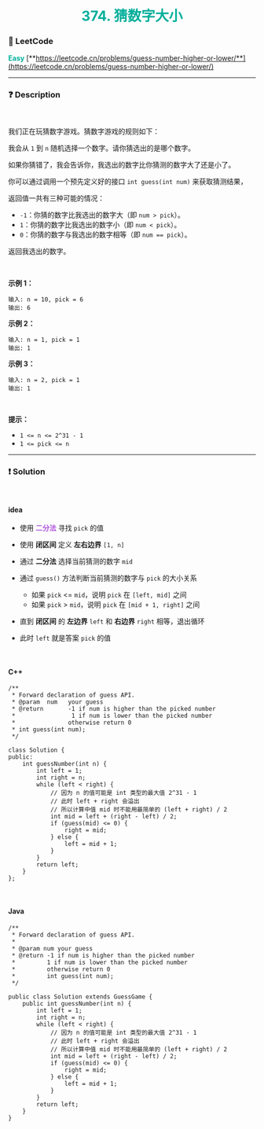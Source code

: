 <h1 style="text-align: center;"> <span style="color: #00AF9B;">374. 猜数字大小</span> </h1>

### 🚀 LeetCode

<base target="_blank">

<span style="color: #00AF9B;">**Easy**</span> [**https://leetcode.cn/problems/guess-number-higher-or-lower/**](https://leetcode.cn/problems/guess-number-higher-or-lower/)

---

### ❓ Description

<br/>

我们正在玩猜数字游戏。猜数字游戏的规则如下：

我会从 `1` 到 `n` 随机选择一个数字。请你猜选出的是哪个数字。

如果你猜错了，我会告诉你，我选出的数字比你猜测的数字大了还是小了。

你可以通过调用一个预先定义好的接口 `int guess(int num)` 来获取猜测结果，

返回值一共有三种可能的情况：

* `-1`：你猜的数字比我选出的数字大（即 `num > pick`）。
* `1`：你猜的数字比我选出的数字小（即 `num < pick`）。
* `0`：你猜的数字与我选出的数字相等（即 `num == pick`）。

返回我选出的数字。

<br/>

**示例 1：**

```
输入: n = 10, pick = 6
输出: 6
```

**示例 2：**

```
输入: n = 1, pick = 1
输出: 1
```

**示例 3：**

```
输入: n = 2, pick = 1
输出: 1
```

<br/>

**提示：**

* `1 <= n <= 2^31 - 1`
* `1 <= pick <= n`

---

### ❗ Solution

<br/>

#### idea

* 使用 <span style="color: #AF52DE;">**二分法**</span> 寻找 `pick` 的值


* 使用 **闭区间** 定义 **左右边界** `[1, n]`


* 通过 **二分法** 选择当前猜测的数字 `mid`
* 通过 `guess()` 方法判断当前猜测的数字与 `pick` 的大小关系
    * 如果 `pick` <= `mid`，说明 `pick` 在 `[left, mid]` 之间
    * 如果 `pick` > `mid`，说明 `pick` 在 `[mid + 1, right]` 之间
* 直到 **闭区间** 的 **左边界** `left` 和 **右边界** `right` 相等，退出循环
* 此时 `left` 就是答案 `pick` 的值

<br/>

#### C++

```
/**
 * Forward declaration of guess API.
 * @param  num   your guess
 * @return 	     -1 if num is higher than the picked number
 *			      1 if num is lower than the picked number
 *               otherwise return 0
 * int guess(int num);
 */

class Solution {
public:
    int guessNumber(int n) {
        int left = 1;
        int right = n;
        while (left < right) {
            // 因为 n 的值可能是 int 类型的最大值 2^31 - 1
            // 此时 left + right 会溢出
            // 所以计算中值 mid 时不能用最简单的 (left + right) / 2
            int mid = left + (right - left) / 2;
            if (guess(mid) <= 0) {
                right = mid;
            } else {
                left = mid + 1;
            }
        }
        return left;
    }
};
```

<br/>

#### Java

```
/**
 * Forward declaration of guess API.
 * 
 * @param num your guess
 * @return -1 if num is higher than the picked number
 *         1 if num is lower than the picked number
 *         otherwise return 0
 *         int guess(int num);
 */

public class Solution extends GuessGame {
    public int guessNumber(int n) {
        int left = 1;
        int right = n;
        while (left < right) {
            // 因为 n 的值可能是 int 类型的最大值 2^31 - 1
            // 此时 left + right 会溢出
            // 所以计算中值 mid 时不能用最简单的 (left + right) / 2
            int mid = left + (right - left) / 2;
            if (guess(mid) <= 0) {
                right = mid;
            } else {
                left = mid + 1;
            }
        }
        return left;
    }
}
```

